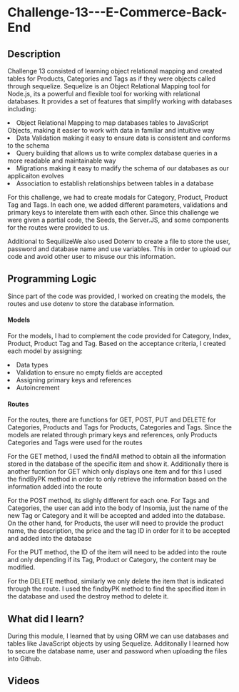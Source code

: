 # Challenge-13---E-Commerce-Back-End

<h2><strong>Description</strong></h2>

<p>Challenge 13 consisted of learning object relational mapping and created tables for Products, Categories and Tags as if they were objects called through sequelize. Sequelize is an Object Relational Mapping tool for Node.js, its a powerful and flexible tool for working with relational databases. It provides a set of features that simplify working with databases including:</p>

<li>Object Relational Mapping to map databases tables to JavaScript Objects, making it easier to work with data in familiar and intuitive way</li>
<li>Data Validation making it easy to ensure data is consistent and conforms to the schema</li>
<li>Query building that allows us to write complex database queries in a more readable and maintainable way</li>
<li>Migrations making it easy to madify the schema of our databases as our applicaiton evolves</li>
<li>Association to establish relationships between tables in a database</li>

  
<p>For this challenge, we had to create modals for Category, Product, Product Tag and Tags. In each one, we added different parameters, validations and primary keys to interelate them with each other. Since this challenge we were given a partial code, the Seeds, the Server.JS, and some components for the routes were provided to us. </p> 
  
<p>Additional to SequilizeWe also used Dotenv to create a file to store the user, password and database name and use variables. This in order to upload our code and avoid other user to misuse our this information. </p>

<h2><strong>Programming Logic</strong></h2>

<p>Since part of the code was provided, I worked on creating the models, the routes and use dotenv to store the database information.</p>

<h4>Models</h4>

<p>For the models, I had to complement the code provided for Category, Index, Product, Product Tag and Tag. Based on the acceptance criteria, I created each model by assigning: </p> 

<li>Data types </li>
<li>Validation to ensure no empty fields are accepted
<li>Assigning primary keys and references</li>
<li>Autoincrement</li>

<h4>Routes</h4>

<p>For the routes, there are functions for GET, POST, PUT and DELETE for Categories, Products and Tags for Products, Categories and Tags. Since the models are related through primary keys and references, only Products Categories and Tags were used for the routes</p>

<p>For the GET method, I used the findAll method to obtain all the information stored in the database of the specific item and show it. Additionally there is another fucntion for GET which only displays one item and for this I used the findByPK method in order to only retrieve the information based on the information added into the route</p>

<p>For the POST method, its slighly different for each one. For Tags and Categories, the user can add into the body of Insomia, just the name of the new Tag or Category and it will be accepted and added into the database. On the other hand, for Products, the user will need to provide the product name, the description, the price and the tag ID in order for it to be accepted and added into the database </p>

<p>For the PUT method, the ID of the item will need to be added into the route and only depending if its Tag, Product or Category, the content may be modified. </p>

<p>For the DELETE method, similarly we only delete the item that is indicated through the route. I used the findbyPK method to find the specified item in the database and used the destroy method to delete it.</p>

  
<h2><strong>What did I learn?</strong></h2>

 <p>During this module, I learned that by using ORM we can use databases and tables like JavaScript objects by using Sequelize. Additonally I learned how to secure the database name, user and password when uploading the files into Github.</p>


<h2><strong>Videos</strong></h2>